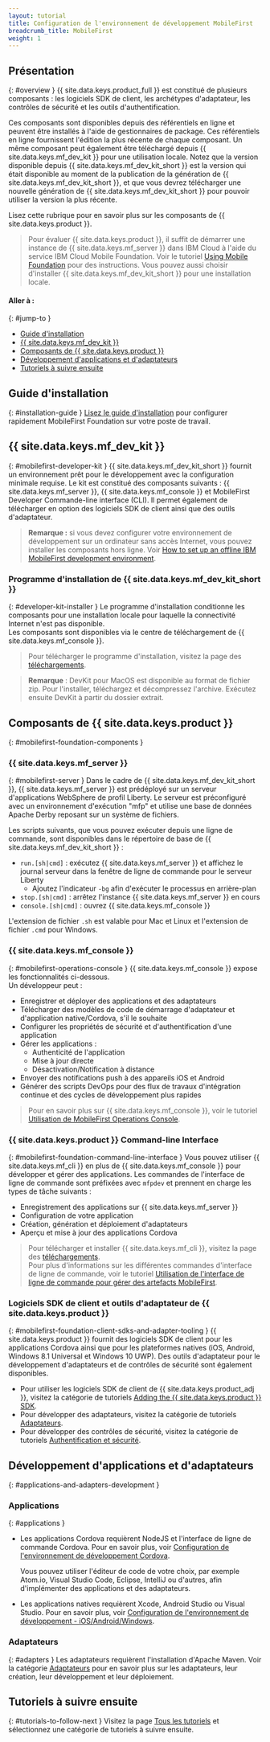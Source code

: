 ```yaml
---
layout: tutorial
title: Configuration de l'environnement de développement MobileFirst
breadcrumb_title: MobileFirst
weight: 1
---
```

<!-- NLS_CHARSET=UTF-8 -->
## Présentation
{: #overview }
{{ site.data.keys.product_full }} est constitué de plusieurs composants : les logiciels SDK de client, les archétypes d'adaptateur, les contrôles de sécurité et les outils d'authentification.

Ces composants sont disponibles depuis des référentiels en ligne et peuvent être installés à l'aide de gestionnaires de package. Ces référentiels en ligne fournissent l'édition la plus récente de chaque composant. Un même composant peut également être téléchargé depuis {{ site.data.keys.mf_dev_kit }} pour une utilisation locale. Notez que la version disponible depuis {{ site.data.keys.mf_dev_kit_short }} est la version qui était disponible au moment de la publication de la génération de {{ site.data.keys.mf_dev_kit_short }}, et que vous devrez télécharger une nouvelle génération de {{ site.data.keys.mf_dev_kit_short }} pour pouvoir utiliser la version la plus récente.

Lisez cette rubrique pour en savoir plus sur les composants de {{ site.data.keys.product }}.

> Pour évaluer {{ site.data.keys.product }}, il suffit de démarrer une instance de {{ site.data.keys.mf_server }} dans IBM Cloud à l'aide du service IBM Cloud Mobile Foundation. Voir le tutoriel [Using Mobile Foundation](../../../ibmcloud/using-mobile-foundation/) pour des instructions. Vous pouvez aussi choisir d'installer {{ site.data.keys.mf_dev_kit_short }} pour une installation locale.

#### Aller à :
{: #jump-to }

* [Guide d'installation](#installation-guide)
* [{{ site.data.keys.mf_dev_kit }}](#mobilefirst-developer-kit)
* [Composants de {{ site.data.keys.product }}](#mobilefirst-foundation-components)
* [Développement d'applications et d'adaptateurs](#applications-and-adapters-development)
* [Tutoriels à suivre ensuite](#tutorials-to-follow-next)

## Guide d'installation
{: #installation-guide }
[Lisez le guide d'installation](installation-guide) pour configurer rapidement MobileFirst Foundation sur votre poste de travail.

## {{ site.data.keys.mf_dev_kit }}
{: #mobilefirst-developer-kit }
{{ site.data.keys.mf_dev_kit_short }} fournit un environnement prêt pour le développement avec la configuration minimale requise. Le kit est constitué des composants suivants : {{ site.data.keys.mf_server }}, {{ site.data.keys.mf_console }} et MobileFirst Developer Commande-line interface (CLI). Il permet également de télécharger en option des logiciels SDK de client ainsi que des outils d'adaptateur.

> **Remarque :** si vous devez configurer votre environnement de développement sur un ordinateur sans accès Internet, vous pouvez installer les composants hors ligne. Voir [How to set up an offline IBM MobileFirst development environment]({{site.baseurl}}/blog/2016/03/31/howto-set-up-an-offline-ibm-mobilefirst-8-0-development-environment).

### Programme d'installation de {{ site.data.keys.mf_dev_kit_short }}
{: #developer-kit-installer }
Le programme d'installation conditionne les composants pour une installation locale pour laquelle la connectivité Internet n'est pas disponible.  
Les composants sont disponibles via le centre de téléchargement de {{ site.data.keys.mf_console }}.

> Pour télécharger le programme d'installation, visitez la page des [téléchargements]({{site.baseurl}}/downloads/).

>**Remarque** : DevKit pour MacOS est disponible au format de fichier zip. Pour l'installer, téléchargez et décompressez l'archive. Exécutez ensuite DevKit à partir du dossier extrait. 

## Composants de {{ site.data.keys.product }}
{: #mobilefirst-foundation-components }

### {{ site.data.keys.mf_server }}
{: #mobilefirst-server }
Dans le cadre de {{ site.data.keys.mf_dev_kit_short }}, {{ site.data.keys.mf_server }} est prédéployé sur un serveur d'applications WebSphere de profil Liberty. Le serveur est préconfiguré avec un environnement d'exécution "mfp" et utilise une base de données Apache Derby reposant sur un système de fichiers.

Les scripts suivants, que vous pouvez exécuter depuis une ligne de commande, sont disponibles dans le répertoire de base de {{ site.data.keys.mf_dev_kit_short }} :

* `run.[sh|cmd]` : exécutez {{ site.data.keys.mf_server }} et affichez le journal serveur dans la fenêtre de ligne de commande pour le serveur Liberty
    * Ajoutez l'indicateur `-bg` afin d'exécuter le processus en arrière-plan
* `stop.[sh|cmd]` : arrêtez l'instance {{ site.data.keys.mf_server }} en cours
* `console.[sh|cmd]` : ouvrez {{ site.data.keys.mf_console }}

L'extension de fichier `.sh` est valable pour Mac et Linux et l'extension de fichier `.cmd` pour Windows.

### {{ site.data.keys.mf_console }}
{: #mobilefirst-operations-console }
{{ site.data.keys.mf_console }} expose les fonctionnalités ci-dessous.  
Un développeur peut :

- Enregistrer et déployer des applications et des adaptateurs
- Télécharger des modèles de code de démarrage d'adaptateur et d'application native/Cordova, s'il le souhaite
- Configurer les propriétés de sécurité et d'authentification d'une application
- Gérer les applications :
    - Authenticité de l'application
    - Mise à jour directe
    - Désactivation/Notification à distance
- Envoyer des notifications push à des appareils iOS et Android
- Générer des scripts DevOps pour des flux de travaux d'intégration continue et des cycles de développement plus rapides

> Pour en savoir plus sur {{ site.data.keys.mf_console }}, voir le tutoriel [Utilisation de MobileFirst Operations Console](../../../product-overview/components/console/).

### {{ site.data.keys.product }} Command-line Interface
{: #mobilefirst-foundation-command-line-interface }
Vous pouvez utiliser {{ site.data.keys.mf_cli }} en plus de {{ site.data.keys.mf_console }} pour développer et gérer des applications. Les commandes de l'interface de ligne de commande sont préfixées avec `mfpdev` et prennent en charge les types de tâche suivants :

* Enregistrement des applications sur {{ site.data.keys.mf_server }}
* Configuration de votre application
* Création, génération et déploiement d'adaptateurs
* Aperçu et mise à jour des applications Cordova

> Pour télécharger et installer {{ site.data.keys.mf_cli }}, visitez la page des [téléchargements]({{site.baseurl}}/downloads/).  
> Pour plus d'informations sur les différentes commandes d'interface de ligne de commande, voir le tutoriel [Utilisation de l'interface de ligne de commande pour gérer des artefacts MobileFirst](../../../application-development/using-mobilefirst-cli-to-manage-mobilefirst-artifacts/).

### Logiciels SDK de client et outils d'adaptateur de {{ site.data.keys.product }}
{: #mobilefirst-foundation-client-sdks-and-adapter-tooling }
{{ site.data.keys.product }} fournit des logiciels SDK de client pour les applications Cordova ainsi que pour les plateformes natives (iOS, Android, Windows 8.1 Universal et Windows 10 UWP). Des outils d'adaptateur pour le développement d'adaptateurs et de contrôles de sécurité sont également disponibles.

* Pour utiliser les logiciels SDK de client de {{ site.data.keys.product_adj }}, visitez la catégorie de tutoriels [Adding the {{ site.data.keys.product }} SDK](../../../application-development/sdk/).  
* Pour développer des adaptateurs, visitez la catégorie de tutoriels [Adaptateurs](../../../adapters/).  
* Pour développer des contrôles de sécurité, visitez la catégorie de tutoriels [Authentification et sécurité](../../../authentication-and-security/).  

## Développement d'applications et d'adaptateurs
{: #applications-and-adapters-development }

### Applications
{: #applications }
* Les applications Cordova requièrent NodeJS et l'interface de ligne de commande Cordova. Pour en savoir plus, voir [Configuration de l'environnement de développement Cordova](../cordova).

    Vous pouvez utiliser l'éditeur de code de votre choix, par exemple Atom.io, Visual Studio Code, Eclipse, IntelliJ ou d'autres, afin d'implémenter des applications et des adaptateurs.  

* Les applications natives requièrent Xcode, Android Studio ou Visual Studio. Pour en savoir plus, voir [Configuration de l'environnement de développement - iOS/Android/Windows](../).

### Adaptateurs
{: #adapters }
Les adaptateurs requièrent l'installation d'Apache Maven. Voir la catégorie [Adaptateurs](../../../adapters/) pour en savoir plus sur les adaptateurs, leur création, leur développement et leur déploiement.

## Tutoriels à suivre ensuite
{: #tutorials-to-follow-next }
Visitez la page [Tous les tutoriels](../../../all-tutorials/) et sélectionnez une catégorie de tutoriels à suivre ensuite.
